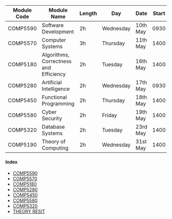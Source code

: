 | Module Code | Module Name | Length | Day | Date | Start | Finish | Location |
| ----------- | ----------- | ------ | --- | ---- | ----- | ------ | -------- |
| COMP5590 | Software Development | 2h | Wednesday | 10th May | 0930 | 1130 | Main Hall |
| COMP5570 | Computer Systems | 3h | Thursday | 11th May | 1400 | 1700 |  Main Hall |
| COMP5180 | Algorithms, Correctness and Efficiency | 2h | Tuesday | 16th May | 1400 | 1600 | Main Hall |
| COMP5280 | Artificial Intelligence | 2h | Wednesday | 17th May | 0930 | 1130 | Main Hall |
| COMP5450 | Functional Programming | 2h | Thursday | 18th May | 1400 | 1600 | Main Hall |
| COMP5580 | Cyber Security | 2h | Friday | 19th May | 1400 | 1600 | Main Hall |
| COMP5320 | Database Systems | 2h | Tuesday | 23rd May | 1400 | 1600 | Small Hall 3 |
| COMP5190 | Theory of Computing | 2h | Wednesday | 31st May | 1400 | 1600 | Main Hall |


#### Index
- [COMP5590](<Software Development (COMP5590)/1. Intro>)
- [COMP5570](<Computer Systems (COMP5570)/1. Intro>)
- [COMP5180](<Algorithms, Correctness and Efficiency (COMP5180)/1. Data Structures>)
- [COMP5280](<Artificial Intelligence (COMP5280)/1. Intro>)
- [COMP5450](<Functional Programming (COMP5450)/1. Intro>)
- [COMP5580](<Cyber Security (COMP5580)/1. Intro>)
- [COMP5320](<Database Systems (COMP5320)/1. Intro>)
- [THEORY RESIT](<Theory Resit/1. Logic Bollocks>)